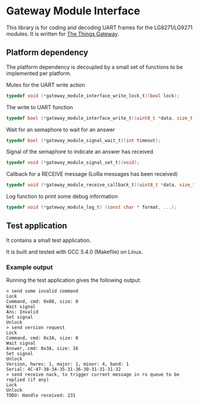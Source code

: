 # Gateway Module Interface

This library is for coding and decoding UART frames for the LG8271/LG9271 modules. It is written for [The Things Gateway](https://github.com/TheThingsProducts/gateway/).

## Platform dependency
The platform dependency is decoupled by a small set of functions to be implemented per platform.

Mutex for the UART write action
```C
typedef void (*gateway_module_interface_write_lock_t)(bool lock);
```
The write to UART function
```C
typedef bool (*gateway_module_interface_write_t)(uint8_t *data, size_t size);
```

Wait for an semaphore to wait for an answer
```C
typedef bool (*gateway_module_signal_wait_t)(int timeout);
```

Signal of the semaphore to indicate an answer has received
```C
typedef void (*gateway_module_signal_set_t)(void);
```
	
Callback for a RECEIVE message (LoRa messages has been received)
```C
typedef void (*gateway_module_receive_callback_t)(uint8_t *data, size_t size);
```

Log function to print some debug information
```C
typedef void (*gateway_module_log_t) (const char * format, ...);
```

## Test application

It contains a small test application.

It is built and tested with GCC 5.4.0 (Makefile) on Linux.

### Example output

Running the test application gives the following output:
```
> send some invalid command
Lock
Command, cmd: 0x08, size: 0
Wait signal
Ans: Invalid
Set signal
Unlock
> send version request
Lock
Command, cmd: 0x3A, size: 0
Wait signal
Answer, cmd: 0x3A, size: 16
Set signal
Unlock
Version, hwrev: 1, major: 1, minor: 4, band: 1
Serial: 4C-47-38-34-35-31-36-30-31-31-31-32
> send receive nack, to trigger current message in rx queue to be replied (if any)
Lock
Unlock
TODO: Handle received: 231
```
